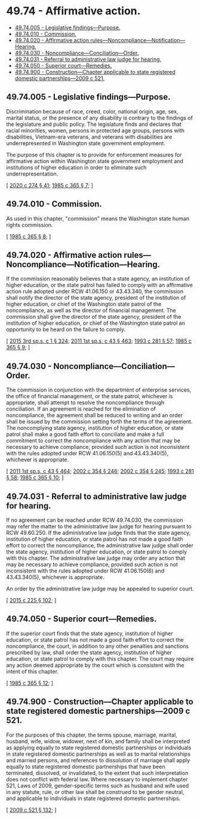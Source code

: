 # 49.74 - Affirmative action.
* [49.74.005 - Legislative findings—Purpose.](#4974005---legislative-findingspurpose)
* [49.74.010 - Commission.](#4974010---commission)
* [49.74.020 - Affirmative action rules—Noncompliance—Notification—Hearing.](#4974020---affirmative-action-rulesnoncompliancenotificationhearing)
* [49.74.030 - Noncompliance—Conciliation—Order.](#4974030---noncomplianceconciliationorder)
* [49.74.031 - Referral to administrative law judge for hearing.](#4974031---referral-to-administrative-law-judge-for-hearing)
* [49.74.050 - Superior court—Remedies.](#4974050---superior-courtremedies)
* [49.74.900 - Construction—Chapter applicable to state registered domestic partnerships—2009 c 521.](#4974900---constructionchapter-applicable-to-state-registered-domestic-partnerships2009-c-521)
## 49.74.005 - Legislative findings—Purpose.
Discrimination because of race, creed, color, national origin, age, sex, marital status, or the presence of any disability is contrary to the findings of the legislature and public policy. The legislature finds and declares that racial minorities, women, persons in protected age groups, persons with disabilities, Vietnam-era veterans, and veterans with disabilities are underrepresented in Washington state government employment.

The purpose of this chapter is to provide for enforcement measures for affirmative action within Washington state government employment and institutions of higher education in order to eliminate such underrepresentation.

\[ [2020 c 274 § 41](https://lawfilesext.leg.wa.gov/biennium/2019-20/Pdf/Bills/Session%20Laws/House/2390.SL.pdf?cite=2020%20c%20274%20§%2041); [1985 c 365 § 7](https://leg.wa.gov/CodeReviser/documents/sessionlaw/1985c365.pdf?cite=1985%20c%20365%20§%207); \]

## 49.74.010 - Commission.
As used in this chapter, "commission" means the Washington state human rights commission.

\[ [1985 c 365 § 8](https://leg.wa.gov/CodeReviser/documents/sessionlaw/1985c365.pdf?cite=1985%20c%20365%20§%208); \]

## 49.74.020 - Affirmative action rules—Noncompliance—Notification—Hearing.
If the commission reasonably believes that a state agency, an institution of higher education, or the state patrol has failed to comply with an affirmative action rule adopted under RCW 41.06.150 or 43.43.340, the commission shall notify the director of the state agency, president of the institution of higher education, or chief of the Washington state patrol of the noncompliance, as well as the director of financial management. The commission shall give the director of the state agency, president of the institution of higher education, or chief of the Washington state patrol an opportunity to be heard on the failure to comply.

\[ [2015 3rd sp.s. c 1 § 324](https://lawfilesext.leg.wa.gov/biennium/2015-16/Pdf/Bills/Session%20Laws/Senate/5315-S2.SL.pdf?cite=2015%203rd%20sp.s.%20c%201%20§%20324); [2011 1st sp.s. c 43 § 463](https://lawfilesext.leg.wa.gov/biennium/2011-12/Pdf/Bills/Session%20Laws/Senate/5931-S.SL.pdf?cite=2011%201st%20sp.s.%20c%2043%20§%20463); [1993 c 281 § 57](https://lawfilesext.leg.wa.gov/biennium/1993-94/Pdf/Bills/Session%20Laws/House/2054-S.SL.pdf?cite=1993%20c%20281%20§%2057); [1985 c 365 § 9](https://leg.wa.gov/CodeReviser/documents/sessionlaw/1985c365.pdf?cite=1985%20c%20365%20§%209); \]

## 49.74.030 - Noncompliance—Conciliation—Order.
The commission in conjunction with the department of enterprise services, the office of financial management, or the state patrol, whichever is appropriate, shall attempt to resolve the noncompliance through conciliation. If an agreement is reached for the elimination of noncompliance, the agreement shall be reduced to writing and an order shall be issued by the commission setting forth the terms of the agreement. The noncomplying state agency, institution of higher education, or state patrol shall make a good faith effort to conciliate and make a full commitment to correct the noncompliance with any action that may be necessary to achieve compliance, provided such action is not inconsistent with the rules adopted under RCW 41.06.150(5) and 43.43.340(5), whichever is appropriate.

\[ [2011 1st sp.s. c 43 § 464](https://lawfilesext.leg.wa.gov/biennium/2011-12/Pdf/Bills/Session%20Laws/Senate/5931-S.SL.pdf?cite=2011%201st%20sp.s.%20c%2043%20§%20464); [2002 c 354 § 246](https://lawfilesext.leg.wa.gov/biennium/2001-02/Pdf/Bills/Session%20Laws/House/1268-S.SL.pdf?cite=2002%20c%20354%20§%20246); [2002 c 354 § 245](https://lawfilesext.leg.wa.gov/biennium/2001-02/Pdf/Bills/Session%20Laws/House/1268-S.SL.pdf?cite=2002%20c%20354%20§%20245); [1993 c 281 § 58](https://lawfilesext.leg.wa.gov/biennium/1993-94/Pdf/Bills/Session%20Laws/House/2054-S.SL.pdf?cite=1993%20c%20281%20§%2058); [1985 c 365 § 10](https://leg.wa.gov/CodeReviser/documents/sessionlaw/1985c365.pdf?cite=1985%20c%20365%20§%2010); \]

## 49.74.031 - Referral to administrative law judge for hearing.
If no agreement can be reached under RCW 49.74.030, the commission may refer the matter to the administrative law judge for hearing pursuant to RCW 49.60.250. If the administrative law judge finds that the state agency, institution of higher education, or state patrol has not made a good faith effort to correct the noncompliance, the administrative law judge shall order the state agency, institution of higher education, or state patrol to comply with this chapter. The administrative law judge may order any action that may be necessary to achieve compliance, provided such action is not inconsistent with the rules adopted under RCW 41.06.150(6) and 43.43.340(5), whichever is appropriate.

An order by the administrative law judge may be appealed to superior court.

\[ [2015 c 225 § 102](https://lawfilesext.leg.wa.gov/biennium/2015-16/Pdf/Bills/Session%20Laws/Senate/5024.SL.pdf?cite=2015%20c%20225%20§%20102); \]

## 49.74.050 - Superior court—Remedies.
If the superior court finds that the state agency, institution of higher education, or state patrol has not made a good faith effort to correct the noncompliance, the court, in addition to any other penalties and sanctions prescribed by law, shall order the state agency, institution of higher education, or state patrol to comply with this chapter. The court may require any action deemed appropriate by the court which is consistent with the intent of this chapter.

\[ [1985 c 365 § 12](https://leg.wa.gov/CodeReviser/documents/sessionlaw/1985c365.pdf?cite=1985%20c%20365%20§%2012); \]

## 49.74.900 - Construction—Chapter applicable to state registered domestic partnerships—2009 c 521.
For the purposes of this chapter, the terms spouse, marriage, marital, husband, wife, widow, widower, next of kin, and family shall be interpreted as applying equally to state registered domestic partnerships or individuals in state registered domestic partnerships as well as to marital relationships and married persons, and references to dissolution of marriage shall apply equally to state registered domestic partnerships that have been terminated, dissolved, or invalidated, to the extent that such interpretation does not conflict with federal law. Where necessary to implement chapter 521, Laws of 2009, gender-specific terms such as husband and wife used in any statute, rule, or other law shall be construed to be gender neutral, and applicable to individuals in state registered domestic partnerships.

\[ [2009 c 521 § 132](https://lawfilesext.leg.wa.gov/biennium/2009-10/Pdf/Bills/Session%20Laws/Senate/5688-S2.SL.pdf?cite=2009%20c%20521%20§%20132); \]

